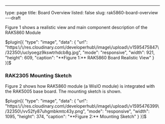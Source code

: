 ---
type: page
title: Board Overview
listed: false
slug: rak5860-board-overview
---draft

Figure 1 shows a realistic view and main component description of the RAK5860 Module

$plugin[{
    "type": "image",
    "data": {
        "url": "https:\/\/res.cloudinary.com\/developerhub\/image\/upload\/v1595475847\/32350\/uclyoegz9kswtrhdcb8g.jpg",
        "mode": "responsive",
        "width": 921,
        "height": 609,
        "caption": "**Figure 1:** RAK5860 Board  Realistic View"
    }
}]$

### RAK2305 Mounting Sketch

Figure 2 shows how RAK5860 module (a WisIO module) is integrated with the
RAK5005 base board. The mounting sketch is shown.

$plugin[{
    "type": "image",
    "data": {
        "url": "https:\/\/res.cloudinary.com\/developerhub\/image\/upload\/v1595476399\/32350\/vv52fy87uhgmbkmtc43y.png",
        "mode": "responsive",
        "width": 1095,
        "height": 374,
        "caption": "**Figure 2:** Mounting Sketch"
    }
}]$

